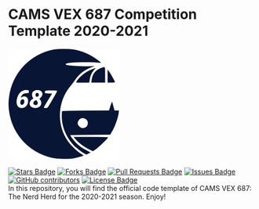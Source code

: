 # CAMS VEX 687 Competition Template 2020-2021
![VEX 687 Logo](/assets/img/logo.png)
<div align="left">
<a href="https://github.com/687vex/Competition-Template-2020-2021/stargazers"><img src="https://img.shields.io/github/stars/687vex/Competition-Template-2020-2021" alt="Stars Badge"/></a>
<a href="https://github.com/687vex/Competition-Template-2020-2021/members"><img src="https://img.shields.io/github/forks/687vex/Competition-Template-2020-2021" alt="Forks Badge"/></a>
<a href="https://github.com/elangosundar/687vex/Competition-Template-2020-2021/pulls"><img src="https://img.shields.io/github/issues-pr/687vex/Competition-Template-2020-2021/" alt="Pull Requests Badge"/></a>
<a href="https://github.com/elangosundar/687vex/Competition-Template-2020-2021"><img src="https://img.shields.io/github/issues/687vex/Competition-Template-2020-2021/" alt="Issues Badge"/></a>
<a href="https://github.com/687vex/VEX-687-Website"><img alt="GitHub contributors" src="https://img.shields.io/github/contributors/687vex/Competition-Template-2020-2021/?color=2b9348"></a>
<a href="https://github.com/687vex/Competition-Template-2020-2021/blob/master/LICENSE"><img src="https://img.shields.io/github/license/687vex/Competition-Template-2020-2021/?color=2b9348" alt="License Badge"/></a>
</div>
In this repository, you will find the official code template of CAMS VEX 687: The Nerd Herd for the 2020-2021 season. Enjoy!
